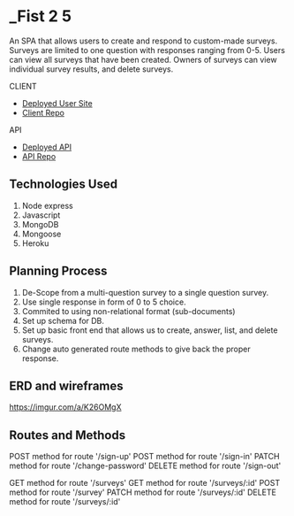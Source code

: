 # _Fist 2 5

An SPA that allows users to create and respond to custom-made surveys. Surveys are limited to one question with responses ranging from 0-5. Users can view all surveys that have been created. Owners of surveys can view individual survey results, and delete surveys.

CLIENT
* [Deployed User Site](https://dontbin.github.io/project-3-client/)
* [Client Repo](https://github.com/dontbin/project-3-client)

API
* [Deployed API](https://pure-citadel-23065.herokuapp.com/)
* [API Repo](https://github.com/dontbin/project-3-api)


## Technologies Used
1. Node express
2. Javascript
3. MongoDB
4. Mongoose
5. Heroku

## Planning Process
1. De-Scope from a multi-question survey to a single question survey.
2. Use single response in form of 0 to 5 choice.
3. Commited to using non-relational format (sub-documents)
4. Set up schema for DB.
5. Set up basic front end that allows us to create, answer, list, and delete surveys.
6. Change auto generated route methods to give back the proper response.

## ERD and wireframes
https://imgur.com/a/K26OMgX

## Routes and Methods
POST method for route '/sign-up'
POST method for route '/sign-in'
PATCH method for route '/change-password'
DELETE method for route '/sign-out'

GET method for route '/surveys'
GET method for route '/surveys/:id'
POST method for route '/survey'
PATCH method for route '/surveys/:id'
DELETE method for route '/surveys/:id'
